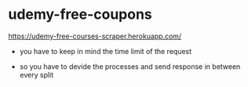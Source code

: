 # udemy-free-coupons

https://udemy-free-courses-scraper.herokuapp.com/

- you have to keep in mind the time limit of the request

- so you have to devide the processes and send response in between every split
